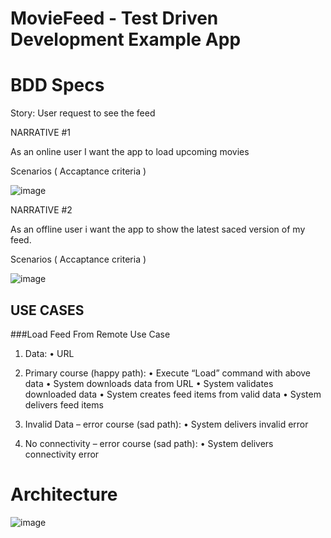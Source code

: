 # MovieFeed - Test Driven Development Example App

# BDD Specs

Story: User request to see the feed

NARRATIVE #1

As an online user I want the app to load upcoming movies

Scenarios ( Accaptance criteria )

![image](https://user-images.githubusercontent.com/85555736/191008585-a9f4fc99-8b80-497d-a236-5fc7b0cd2b35.png)

NARRATIVE #2

As an offline user i want the app to show the latest saced version of my feed.

Scenarios ( Accaptance criteria )

![image](https://user-images.githubusercontent.com/85555736/191011747-7d27ae4f-7975-4b53-be99-0d0f4120ab0d.png)


## USE CASES

###Load Feed From Remote Use Case

1) Data:
•	URL

2) Primary course (happy path):
•	Execute “Load” command with above data
•	System downloads data from URL
•	System validates downloaded data
•	System creates feed items from valid data
•	System delivers feed items

3) Invalid Data – error course (sad path):
•	System delivers invalid error

4) No connectivity – error course (sad path):
•	System delivers connectivity error


# Architecture
![image](https://user-images.githubusercontent.com/85555736/191011147-8ce46a75-394c-4b8a-a282-72f5b59b7cb6.png)
